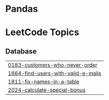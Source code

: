 # Pandas
<!---LeetCode Topics Start-->
# LeetCode Topics
## Database
|  |
| ------- |
| [0183-customers-who-never-order](https://github.com/MIHIR-110103/Pandas/tree/master/0183-customers-who-never-order) |
| [1664-find-users-with-valid-e-mails](https://github.com/MIHIR-110103/Pandas/tree/master/1664-find-users-with-valid-e-mails) |
| [1811-fix-names-in-a-table](https://github.com/MIHIR-110103/Pandas/tree/master/1811-fix-names-in-a-table) |
| [2024-calculate-special-bonus](https://github.com/MIHIR-110103/Pandas/tree/master/2024-calculate-special-bonus) |
<!---LeetCode Topics End-->
